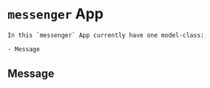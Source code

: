 # `messenger` App

    In this `messenger` App currently have one model-class:

    - Message

## Message
